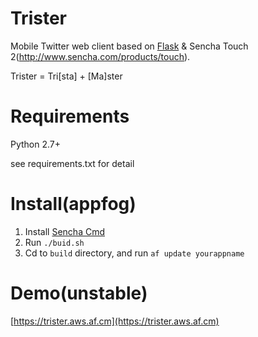 Trister
=======

Mobile Twitter web client based on [Flask](http://flask.pocoo.org/) &amp; Sencha Touch 2(http://www.sencha.com/products/touch). 

Trister = Tri[sta] + [Ma]ster

Requirements
=======
Python 2.7+

see requirements.txt for detail

Install(appfog)
=======
1. Install [Sencha Cmd](http://www.sencha.com/products/sencha-cmd/download)
2. Run `./buid.sh`
3. Cd to `build` directory, and run `af update yourappname`


Demo(unstable)
=======
[https://trister.aws.af.cm](https://trister.aws.af.cm)
